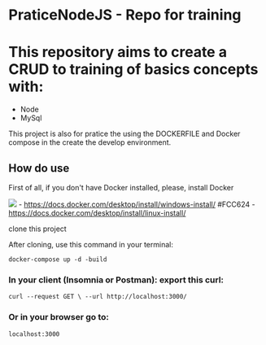 # PraticeNodeJS - Repo for training

# This repository aims to create a CRUD to training of basics concepts with:

- Node
- MySql 

This project is also for pratice the using the DOCKERFILE and Docker compose in the create the develop environment. 

## How do use

First of all, if you don't have Docker installed, please, install Docker 

<img src="./resources/icons/windows11.svg"> - https://docs.docker.com/desktop/install/windows-install/
#FCC624 - https://docs.docker.com/desktop/install/linux-install/


clone this project

After cloning, use this command in your terminal: 

`docker-compose up -d -build`

### In your client (Insomnia or Postman): export this curl: 

`curl --request GET \
  --url http://localhost:3000/` 

### Or in your browser go to: 
`localhost:3000`